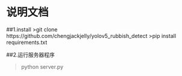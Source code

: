 <h1>说明文档</h1>
##1.install
>git clone https://github.com/chengjackjelly/yolov5_rubbish_detect
>pip install requirements.txt

##2.运行服务器程序
>python server.py

